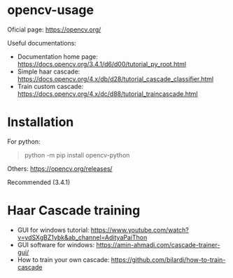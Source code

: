 # opencv-usage
Oficial page: https://opencv.org/

Useful documentations:
- Documentation home page: https://docs.opencv.org/3.4.1/d6/d00/tutorial_py_root.html
- Simple haar cascade: https://docs.opencv.org/4.x/db/d28/tutorial_cascade_classifier.html
- Train custom cascade: https://docs.opencv.org/4.x/dc/d88/tutorial_traincascade.html


# Installation
For python: 
>python -m pip install opencv-python

Others: https://opencv.org/releases/

Recommended (3.4.1) 

# Haar Cascade training
- GUI for windows tutorial: https://www.youtube.com/watch?v=ydSXgBZ1ybk&ab_channel=AdityaPaiThon
- GUI software for windows: https://amin-ahmadi.com/cascade-trainer-gui/
- How to train your own cascade: https://github.com/bilardi/how-to-train-cascade
